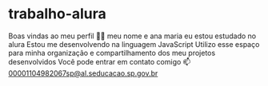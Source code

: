 # trabalho-alura
Boas vindas ao meu perfil 💙💙
meu nome e ana maria
eu estou estudado no alura
Estou me desenvolvendo na linguagem JavaScript
Utilizo esse espaço para minha organização e compartilhamento dos meu projetos desenvolvidos
Você pode entrar em contato comigo 📫
00001104982067sp@al.seducacao.sp.gov.br
